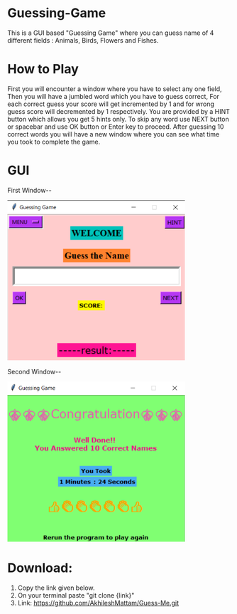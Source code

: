 # Guessing-Game

This is a GUI based "Guessing Game" where you can guess name of 4 different fields : Animals, Birds, Flowers and Fishes.

# How to Play

First you will encounter a window where you have to select any one field,
Then you will have a jumbled word which you have to guess correct,
For each correct guess your score will get incremented by 1 and for wrong guess score will decremented by 1 respectively.
You are provided by a HINT button which allows you get 5 hints only.
To skip any word use NEXT button or spacebar and use OK button or Enter key to proceed.
After guessing 10 correct words you will have a new window where you can see what time you took to complete the game.

# GUI
First Window--

<img src ="Images/First_Window.png" width="400" height="360">

Second Window--

<img src ="Images/Second_Window.png" width="400" height="360">

# Download:
1) Copy the link given below.
2) On your terminal paste "git clone {link}"
3) Link: https://github.com/AkhileshMattam/Guess-Me.git
